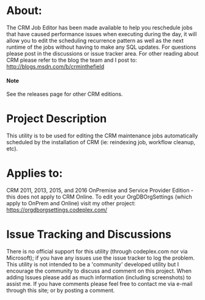 # About:
The CRM Job Editor has been made available to help you reschedule jobs that have caused performance issues when executing during the day, it will allow you to edit the scheduling recurrence pattern as well as the next runtime of the jobs without having to make any SQL updates. For questions please post in the discussions or issue tracker area. For other reading about CRM please refer to the blog the team and I post to: http://blogs.msdn.com/b/crminthefield

#### Note
See the releases page for other CRM editions. 

# Project Description
This utility is to be used for editing the CRM maintenance jobs automatically scheduled by the installation of CRM (ie: reindexing job, workflow cleanup, etc). 

# Applies to:
CRM 2011, 2013, 2015, and 2016 OnPremise and Service Provider Edition - this does not apply to CRM Online. To edit your OrgDBOrgSettings (which apply to OnPrem and Online) visit my other project: https://orgdborgsettings.codeplex.com/

# Issue Tracking and Discussions
There is no official support for this utility (through codeplex.com nor via Microsoft); if you have any issues use the issue tracker to log the problem. This utility is not intended to be a 'community' developed utility but I encourage the community to discuss and comment on this project. When adding Issues please add as much information (including screenshots) to assist me. If you have comments please feel free to contact me via e-mail through this site; or by posting a comment. 

